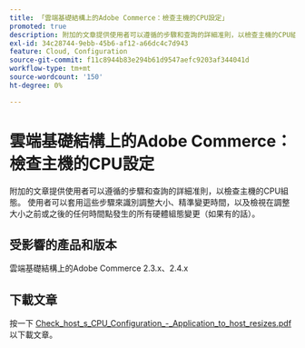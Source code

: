 ```yaml
---
title: 「雲端基礎結構上的Adobe Commerce：檢查主機的CPU設定」
promoted: true
description: 附加的文章提供使用者可以遵循的步驟和查詢的詳細准則，以檢查主機的CPU組態。 使用者可以套用這些步驟來識別調整大小、精準變更時間，以及檢視在調整大小之前或之後的任何時間點發生的所有硬體組態變更（如果有的話）。
exl-id: 34c28744-9ebb-45b6-af12-a66dc4c7d943
feature: Cloud, Configuration
source-git-commit: f11c8944b83e294b61d9547aefc9203af344041d
workflow-type: tm+mt
source-wordcount: '150'
ht-degree: 0%

---
```


# 雲端基礎結構上的Adobe Commerce：檢查主機的CPU設定

附加的文章提供使用者可以遵循的步驟和查詢的詳細准則，以檢查主機的CPU組態。 使用者可以套用這些步驟來識別調整大小、精準變更時間，以及檢視在調整大小之前或之後的任何時間點發生的所有硬體組態變更（如果有的話）。

## 受影響的產品和版本

雲端基礎結構上的Adobe Commerce 2.3.x、2.4.x

## 下載文章

按一下 [Check_host_s_CPU_Configuration_-_Application_to_host_resizes.pdf](assets/Check_host_s_CPU_Configuration_-_Application_to_host_resizes.pdf) 以下載文章。
